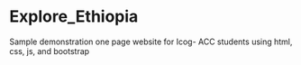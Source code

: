 # Explore_Ethiopia
Sample demonstration one page website for Icog- ACC students using html, css, js, and bootstrap 
